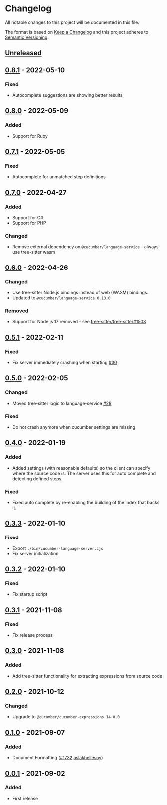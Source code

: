 # Changelog

All notable changes to this project will be documented in this file.

The format is based on [Keep a Changelog](http://keepachangelog.com/)
and this project adheres to [Semantic Versioning](http://semver.org/).

## [Unreleased]

## [0.8.1] - 2022-05-10
### Fixed
- Autocomplete suggestions are showing better results

## [0.8.0] - 2022-05-09
### Added
- Support for Ruby

## [0.7.1] - 2022-05-05
### Fixed
- Autocomplete for unmatched step definitions

## [0.7.0] - 2022-04-27
### Added
- Support for C#
- Support for PHP

### Changed
- Remove external dependency on `@cucumber/language-service` - always use tree-sitter wasm

## [0.6.0] - 2022-04-26
### Changed
- Use tree-sitter Node.js bindings instead of web (WASM) bindings.
- Updated to `@cucumber/language-service 0.13.0`

### Removed
- Support for Node.js 17 removed - see [tree-sitter/tree-sitter#1503](https://github.com/tree-sitter/tree-sitter/issues/1503)

## [0.5.1] - 2022-02-11
### Fixed
- Fix server immediately crashing when starting [#30](https://github.com/cucumber/language-server/pull/30)

## [0.5.0] - 2022-02-05
### Changed
- Moved tree-sitter logic to language-service [#28](https://github.com/cucumber/language-server/issues/28)

### Fixed
- Do not crash anymore when cucumber settings are missing

## [0.4.0] - 2022-01-19
### Added
- Added settings (with reasonable defaults) so the client can specify where the source
code is. The server uses this for auto complete and detecting defined steps.

### Fixed
- Fixed auto complete by re-enabling the building of the index that backs it.

## [0.3.3] - 2022-01-10
### Fixed
- Export `./bin/cucumber-language-server.cjs`
- Fix server initialization

## [0.3.2] - 2022-01-10
### Fixed
- Fix startup script

## [0.3.1] - 2021-11-08
### Fixed
- Fix release process

## [0.3.0] - 2021-11-08
### Added
- Add tree-sitter functionality for extracting expressions from source code

## [0.2.0] - 2021-10-12
### Changed
- Upgrade to `@cucumber/cucumber-expressions 14.0.0`

## [0.1.0] - 2021-09-07
### Added
- Document Formatting
([#1732](https://github.com/cucumber/common/pull/1732)
[aslakhellesoy](https://github.com/aslakhellesoy))

## [0.0.1] - 2021-09-02
### Added
- First release

[Unreleased]: https://github.com/cucumber/language-server/compare/v0.8.1...HEAD
[0.8.1]: https://github.com/cucumber/language-server/compare/v0.8.0...v0.8.1
[0.8.0]: https://github.com/cucumber/language-server/compare/v0.7.1...v0.8.0
[0.7.1]: https://github.com/cucumber/language-server/compare/v0.7.0...v0.7.1
[0.7.0]: https://github.com/cucumber/language-server/compare/v0.6.0...v0.7.0
[0.6.0]: https://github.com/cucumber/language-server/compare/v0.5.1...v0.6.0
[0.5.1]: https://github.com/cucumber/language-server/compare/v0.5.0...v0.5.1
[0.5.0]: https://github.com/cucumber/language-server/compare/v0.4.0...v0.5.0
[0.4.0]: https://github.com/cucumber/language-server/compare/v0.3.3...v0.4.0
[0.3.3]: https://github.com/cucumber/language-server/compare/v0.3.2...v0.3.3
[0.3.2]: https://github.com/cucumber/language-server/compare/v0.3.1...v0.3.2
[0.3.1]: https://github.com/cucumber/language-server/compare/v0.3.0...v0.3.1
[0.3.0]: https://github.com/cucumber/language-server/compare/v0.2.0...v0.3.0
[0.2.0]: https://github.com/cucumber/language-server/compare/v0.1.0...v0.2.0
[0.1.0]: https://github.com/cucumber/language-server/compare/v0.0.1...v0.1.0
[0.0.1]: https://github.com/cucumber/common/tree/v0.0.1
